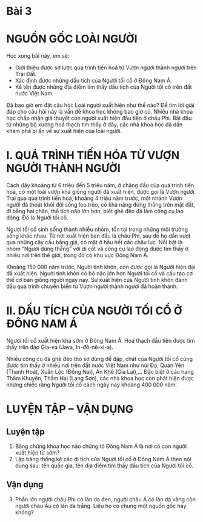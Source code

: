 # Bài 3
# NGUỒN GỐC LOÀI NGƯỜI

Học xong bài này, em sẽ:
* Giới thiệu được sơ lược quá trình tiến hoá từ Vượn người thành người trên Trái Đất.
* Xác định được những dấu tích của Người tối cổ ở Đông Nam Á.
* Kể tên được những địa điểm tìm thấy dấu tích của Người tối cổ trên đất nước Việt Nam.

Đã bao giờ em đặt câu hỏi: Loài người xuất hiện như thế nào? Để tìm lời giải đáp cho câu hỏi này là vấn đề khoa học không bao giờ cũ. Nhiều nhà khoa học chấp nhận giả thuyết con người xuất hiện đầu tiên ở châu Phi. Bắt đầu từ những bộ xương hoá thạch tìm thấy ở đây, các nhà khoa học đã dần khám phá bí ẩn về sự xuất hiện của loài người.

# I. QUÁ TRÌNH TIẾN HÓA TỪ VƯỢN NGƯỜI THÀNH NGƯỜI

Cách đây khoảng từ 6 triệu đến 5 triệu năm, ở chặng đầu của quá trình tiến hoá, có một loài vượn khá giống người đã xuất hiện, được gọi là Vượn người. Trải qua quá trình tiến hoá, khoảng 4 triệu năm trước, một nhánh Vượn người đã thoát khỏi đời sống leo trèo, có khả năng đứng thẳng trên mặt đất, đi bằng hai chân, thể tích não lớn hơn, biết ghè đẽo đá làm công cụ lao động. Đó là Người tối cổ.

Người tối cổ sinh sống thành nhiều nhóm, tồn tại trong những môi trường sống khác nhau. Từ nơi xuất hiện ban đầu là châu Phi, sau đó họ dần vượt qua những cây cầu bằng giá, có mặt ở hầu hết các châu lục. Nổi bật là nhóm “Người đứng thẳng” với di cốt và công cụ lao động được tìm thấy ở nhiều nơi trên thế giới, trong đó có khu vực Đông Nam Á.

Khoảng 150 000 năm trước, Người tinh khôn, còn được gọi là Người hiện đại đã xuất hiện. Người tinh khôn có bộ não lớn hơn Người tối cổ và cấu tạo cơ thể cơ bản giống người ngày nay. Sự xuất hiện của Người tinh khôn đánh dấu quá trình chuyển biến từ Vượn người thành người đã hoàn thành.

# II. DẤU TÍCH CỦA NGƯỜI TỐI CỔ Ở ĐÔNG NAM Á

Người tối cổ xuất hiện khá sớm ở Đông Nam Á. Hoá thạch đầu tiên được tìm thấy trên đảo Gia-va (Java, In-đô-nê-xi-a).

Nhiều công cụ đá ghè đẽo thô sơ dùng để đập, chặt của Người tối cổ cũng được tìm thấy ở nhiều nơi trên đất nước Việt Nam như núi Đọ, Quan Yên (Thanh Hoá), Xuân Lộc (Đồng Nai), An Khê (Gia Lai),... Đặc biệt ở các hang Thẩm Khuyên, Thẩm Hai (Lạng Sơn), các nhà khoa học còn phát hiện được những chiếc răng Người tối cổ cách ngày nay khoảng 400 000 năm.

# LUYỆN TẬP – VẬN DỤNG

## Luyện tập
1. Bằng chứng khoa học nào chứng tỏ Đông Nam Á là nơi có con người xuất hiện từ sớm?
2. Lập bảng thống kê các di tích của Người tối cổ ở Đông Nam Á theo nội dung sau: tên quốc gia, tên địa điểm tìm thấy dấu tích của Người tối cổ.

## Vận dụng
3. Phần lớn người châu Phi có làn da đen, người châu Á có làn da vàng còn người châu Âu có làn da trắng. Liệu họ có chung một nguồn gốc hay không?
